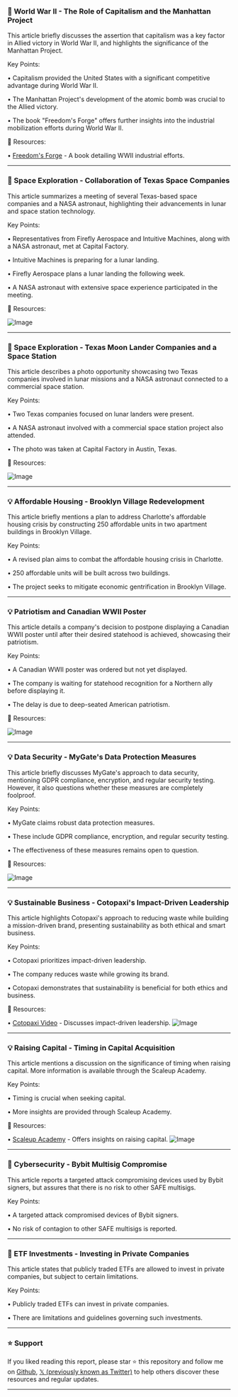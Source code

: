 ### 🤖 World War II - The Role of Capitalism and the Manhattan Project

This article briefly discusses the assertion that capitalism was a key factor in Allied victory in World War II, and highlights the significance of the Manhattan Project.

Key Points:

• Capitalism provided the United States with a significant competitive advantage during World War II.


• The Manhattan Project's development of the atomic bomb was crucial to the Allied victory.


• The book "Freedom's Forge" offers further insights into the industrial mobilization efforts during World War II.


🔗 Resources:

• [Freedom's Forge](https://audible.com/pd/B008XLSF9Q?source_code=ASSORAP0511160006&share_location=pdp…) - A book detailing WWII industrial efforts.


---

### 🚀 Space Exploration - Collaboration of Texas Space Companies

This article summarizes a meeting of several Texas-based space companies and a NASA astronaut, highlighting their advancements in lunar and space station technology.

Key Points:

•  Representatives from Firefly Aerospace and Intuitive Machines, along with a NASA astronaut, met at Capital Factory.


•  Intuitive Machines is preparing for a lunar landing.


•  Firefly Aerospace plans a lunar landing the following week.


• A NASA astronaut with extensive space experience participated in the meeting.


🔗 Resources:

![Image](https://pbs.twimg.com/media/GkV_8Z2WYAA3Qmr?format=jpg&name=small)


---

### 🚀 Space Exploration - Texas Moon Lander Companies and a Space Station

This article describes a photo opportunity showcasing two Texas companies involved in lunar missions and a NASA astronaut connected to a commercial space station.

Key Points:

• Two Texas companies focused on lunar landers were present.


• A NASA astronaut involved with a commercial space station project also attended.


• The photo was taken at Capital Factory in Austin, Texas.


🔗 Resources:

![Image](https://pbs.twimg.com/media/GkXJGuJWkAATQ_E?format=jpg&name=small)


---

### 💡 Affordable Housing - Brooklyn Village Redevelopment

This article briefly mentions a plan to address Charlotte's affordable housing crisis by constructing 250 affordable units in two apartment buildings in Brooklyn Village.

Key Points:

•  A revised plan aims to combat the affordable housing crisis in Charlotte.


•  250 affordable units will be built across two buildings.


• The project seeks to mitigate economic gentrification in Brooklyn Village.


---

### 💡 Patriotism and Canadian WWII Poster

This article details a company's decision to postpone displaying a Canadian WWII poster until after their desired statehood is achieved, showcasing their patriotism.

Key Points:

• A Canadian WWII poster was ordered but not yet displayed.


• The company is waiting for statehood recognition for a Northern ally before displaying it.


• The delay is due to deep-seated American patriotism.


🔗 Resources:

![Image](https://pbs.twimg.com/media/GkXsxZmWMAAA769?format=jpg&name=900x900)



---

### 💡 Data Security - MyGate's Data Protection Measures

This article briefly discusses MyGate's approach to data security, mentioning GDPR compliance, encryption, and regular security testing.  However, it also questions whether these measures are completely foolproof.

Key Points:

• MyGate claims robust data protection measures.


• These include GDPR compliance, encryption, and regular security testing.


•  The effectiveness of these measures remains open to question.


🔗 Resources:

![Image](https://pbs.twimg.com/ext_tw_video_thumb/1893174850937569280/pu/img/zisS7IO7-YCqv-jF.jpg)


---

### 💡 Sustainable Business - Cotopaxi's Impact-Driven Leadership

This article highlights Cotopaxi's approach to reducing waste while building a mission-driven brand, presenting sustainability as both ethical and smart business.

Key Points:

• Cotopaxi prioritizes impact-driven leadership.


•  The company reduces waste while growing its brand.


•  Cotopaxi demonstrates that sustainability is beneficial for both ethics and business.


🔗 Resources:

• [Cotopaxi Video](https://youtube.com/watch?v=WuT_gvSIs6Y) - Discusses impact-driven leadership.
![Image](https://pbs.twimg.com/ext_tw_video_thumb/1893059370872676353/pu/img/S5j4-LkJ9KoEx1cS.jpg)


---

### 💡 Raising Capital - Timing in Capital Acquisition

This article mentions a discussion on the significance of timing when raising capital. More information is available through the Scaleup Academy.

Key Points:

• Timing is crucial when seeking capital.


• More insights are provided through Scaleup Academy.


🔗 Resources:

• [Scaleup Academy](https://wearebctech.com/accelerators/scaleup-academy/) - Offers insights on raising capital.
![Image](https://pbs.twimg.com/ext_tw_video_thumb/1893058194496212993/pu/img/kfpKFV83ONkG9VXp.jpg)


---

### 🤖 Cybersecurity - Bybit Multisig Compromise

This article reports a targeted attack compromising devices used by Bybit signers, but assures that there is no risk to other SAFE multisigs.

Key Points:

• A targeted attack compromised devices of Bybit signers.


• No risk of contagion to other SAFE multisigs is reported.


---

### 🤖 ETF Investments - Investing in Private Companies

This article states that publicly traded ETFs are allowed to invest in private companies, but subject to certain limitations.

Key Points:

• Publicly traded ETFs can invest in private companies.


•  There are limitations and guidelines governing such investments.


---

### ⭐️ Support

If you liked reading this report, please star ⭐️ this repository and follow me on [Github](https://github.com/Drix10), [𝕏 (previously known as Twitter)](https://x.com/DRIX_10_) to help others discover these resources and regular updates.

---